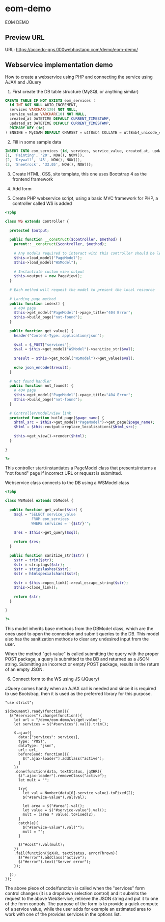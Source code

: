 # eom-demo
 EOM DEMO

## Preview URL

URL:
https://accedo-gps.000webhostapp.com/demo/eom-demo/

## Webservice implementation demo

How to create a webservice using PHP and connecting the service using AJAX and JQuery

1. First create the DB table structure (MySQL or anything similar)

```SQL
CREATE TABLE IF NOT EXISTS eom_services (
  id INT NOT NULL AUTO_INCREMENT,
  services VARCHAR(120) NOT NULL,
  service_value VARCHAR(10) NOT NULL,
  created_at DATETIME DEFAULT CURRENT_TIMESTAMP,
  updated_at DATETIME DEFAULT CURRENT_TIMESTAMP,
  PRIMARY KEY (id)
) ENGINE = MyISAM DEFAULT CHARSET = utf8mb4 COLLATE = utf8mb4_unicode_ci AUTO_INCREMENT = 1;
```

2. Fill in some sample data

```SQL
INSERT INTO eom_services (id, services, service_value, created_at, updated_at) VALUES
(1, 'Painting', '20', NOW(), NOW()),
(2, 'Drywall', '45', NOW(), NOW()),
(3, 'Sheetrock', '33.05', NOW(), NOW());
```

3. Create HTML, CSS, site template, this one uses Bootstrap 4 as the frontend framework

4. Add form

5. Create PHP webservice script, using a basic MVC framework for PHP, a controller called WS is added

```php
<?php

class WS extends Controller {
  
  protected $output;
    
  public function __construct($controller, $method) {
    parent::__construct($controller, $method);
    
    # Any models required to interact with this controller should be loaded here    
    $this->load_model("PageModel");
    $this->load_model("WSModel");
    
    # Instantiate custom view output
    $this->output = new PageView();    
  }
  
  # Each method will request the model to present the local resource
  
  # Landing page method
  public function index() {
    # 404 page
    $this->get_model("PageModel")->page_title="404 Error";
    $this->build_page("not-found");
  }
  
  public function get_value() {
    header("Content-Type: application/json");
    
    $val = $_POST["services"];
    $val = $this->get_model("WSModel")->sanitize_str($val);
    
    $result = $this->get_model("WSModel")->get_value($val);
    
    echo json_encode($result);
  }
        
  # Not found handler
  public function not_found() {    
    # 404 page
    $this->get_model("PageModel")->page_title="404 Error";
    $this->build_page("not-found");
  }
  
  # Controller/Model/View link
  protected function build_page($page_name) {    
    $html_src = $this->get_model("PageModel")->get_page($page_name);    
    $html = $this->output->replace_localizations($html_src);
    
    $this->get_view()->render($html);
  }
  
}

?>
```

This controller start/instantiates a PageModel class that presents/returns a "not found" page if incorrect URL or request is submitted.

Webservice class connects to the DB using a WSModel class

```php
<?php

class WSModel extends DbModel {
      
  public function get_value($str) {
    $sql = "SELECT service_value
            FROM eom_services
            WHERE services = '{$str}'";
            
    $res = $this->get_query($sql);
    
    return $res;
  }
  
  public function sanitize_str($str) {
    $str = trim($str);
    $str = striptags($str);
    $str = stripslashes($str);
    $str = htmlspecialchars($str);
      
    $str = $this->open_link()->real_escape_string($str);    
    $this->close_link();
    
    return $str;
  }
  
}

?>
```

This model inherits base methods from the DBModel class, which are the ones used to open the connection and submit queries to the DB. This model also has the sanitization methods to clear any undesired input from the user.

When the method "get-value" is called submitting the query with the proper POST package, a query is submitted to the DB and returned as a JSON string. Submitting an incorrect or empty POST package, results in the return of an empty JSON.

6. Connect form to the WS using JS (JQuery)

JQuery comes handy when an AJAX call is needed and since it is required to use Bootstrap, then it is used as the preferred library for this purpose.

```JS
"use strict";

$(document).ready(function(){
  $("#services").change(function(){
    let url = "/demo/eom-demo/ws/get-value";
    let services = $("#services").val().trim();
        
    $.ajax({
      data:{"services": services},
      type: "POST",
      dataType: "json",
      url: url,
      beforeSend: function(){
        $(".ajax-loader").addClass("active");
      }
    })
    .done(function(data, textStatus, jqXHR){
      $(".ajax-loader").removeClass("active");
      let mult = "";
      
      try{
        let val = Number(data[0].service_value).toFixed(2);
        $("#service-value").val(val);
        
        let area = $("#area").val();
        let value = $("#service-value").val();
        mult = (area * value).toFixed(2);  
      }
      catch(e){
        $("#service-value").val("");
        mult = "";
      }
      
      $("#cost").val(mult);
    })
    .fail(function(jqXHR, textStatus, errorThrown){
      $("#error").addClass("active");
      $("#error").text("Server error");
    });
    
  });
});
```

The above piece of code/function is called when the "services" form control changes (it is a dropdown selection control) and it submits the request to the above WebService, retrieve the JSON string and put it to one of the form controls. The purpose of the form is to provide a quick compute of a service value, while the user adds for example an estimated area to work with one of the provides services in the options list.
